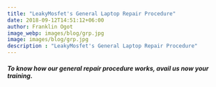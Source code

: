```yaml
---
title: "LeakyMosfet's General Laptop Repair Procedure"
date: 2018-09-12T14:51:12+06:00
author: Franklin Ogot
image_webp: images/blog/grp.jpg
image: images/blog/grp.jpg
description : "LeakyMosfet's General Laptop Repair Procedure"
---
```


##### To know how our general repair procedure works, avail us now your training.

